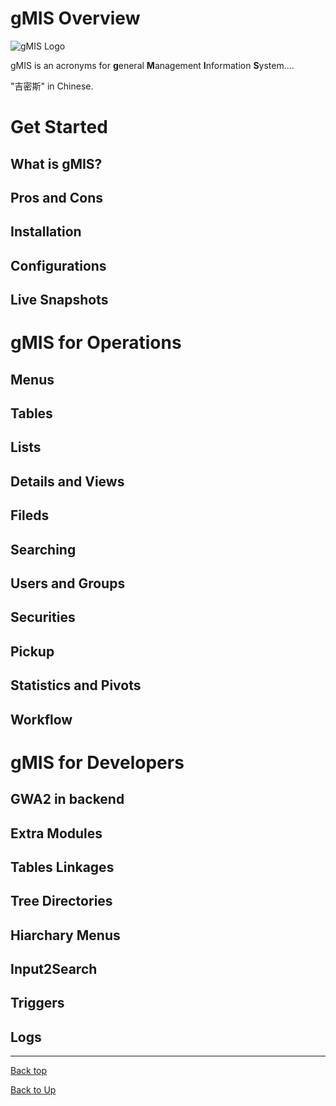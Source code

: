 
# gMIS Overview
![gMIS Logo](https://ufqi.com/dev/gmis/gmis-logo-201606.png)

gMIS is an acronyms for **g**eneral **M**anagement **I**nformation **S**ystem....

"吉密斯" in Chinese.

# Get Started
## What is gMIS?
## Pros and Cons
## Installation
## Configurations
## Live Snapshots

# gMIS for Operations
## Menus
## Tables
## Lists
## Details and Views
## Fileds
## Searching
## Users and Groups
## Securities
## Pickup
## Statistics and Pivots
## Workflow

# gMIS for Developers
## GWA2 in backend
## Extra Modules
## Tables Linkages
## Tree Directories
## Hiarchary Menus
## Input2Search
## Triggers
##  Logs


---
[Back top](index)

[Back to Up](../index)


<!--stackedit_data:
eyJoaXN0b3J5IjpbMzcyMjgyNTQ3LDEwNTQxNTUwMTIsLTgxMz
c3NzAxMyw1MzYwMjM1MCwtMjAyOTU1MjA0OCwtNDUyMzU4NTE0
LC0xNjAxMjg4NDQzXX0=
-->